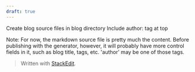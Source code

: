 ```yaml
---
draft: true
---
```


Create blog source files in blog directory
Include author: tag at top

Note: For now, the markdown source file is pretty much the content. Before publishing with the generator, however, it will probably have more control fields in it, such as blog title, tags, etc. 'author' may be one of those tags.

> Written with [StackEdit](https://stackedit.io/).
<!--stackedit_data:
eyJoaXN0b3J5IjpbLTEwNzA3MDUxMDcsLTE5ODk4NzUyNTFdfQ
==
-->